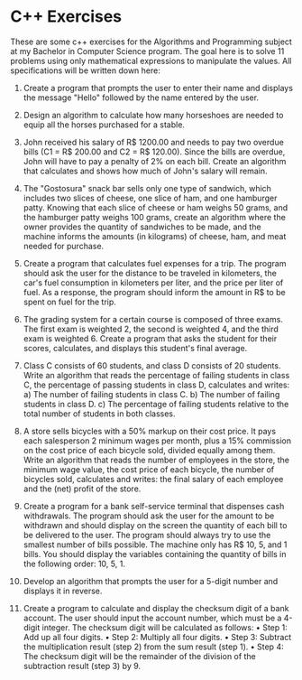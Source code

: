 # C++ Exercises

These are some c++ exercises for the Algorithms and Programming subject at my Bachelor in Computer Science program.
The goal here is to solve 11 problems using only mathematical expressions to manipulate the values. All specifications will be written down here:

1) Create a program that prompts the user to enter their name and displays the message "Hello" followed by the name entered by the user.

2) Design an algorithm to calculate how many horseshoes are needed to equip all the horses purchased for a stable.

3) John received his salary of R$ 1200.00 and needs to pay two overdue bills (C1 = R$ 200.00 and C2 = R$ 120.00). Since the bills are overdue, 
John will have to pay a penalty of 2% on each bill. Create an algorithm that calculates and shows how much of John's salary will remain.

4) The "Gostosura" snack bar sells only one type of sandwich, which includes two slices of cheese, one slice of ham, and one hamburger patty. 
Knowing that each slice of cheese or ham weighs 50 grams, and the hamburger patty weighs 100 grams, create an algorithm where the owner provides the 
quantity of sandwiches to be made, and the machine informs the amounts (in kilograms) of cheese, ham, and meat needed for purchase.

5) Create a program that calculates fuel expenses for a trip. The program should ask the user for the distance to be traveled in kilometers, 
the car's fuel consumption in kilometers per liter, and the price per liter of fuel. As a response, the program should inform the amount in R$ to be spent on fuel for the trip.

6) The grading system for a certain course is composed of three exams. The first exam is weighted 2, the second is weighted 4, and the third exam is weighted 6. 
Create a program that asks the student for their scores, calculates, and displays this student's final average.

7) Class C consists of 60 students, and class D consists of 20 students. Write an algorithm that reads the percentage of failing students in class C, 
the percentage of passing students in class D, calculates and writes:
a) The number of failing students in class C.
b) The number of failing students in class D.
c) The percentage of failing students relative to the total number of students in both classes.

8) A store sells bicycles with a 50% markup on their cost price. It pays each salesperson 2 minimum wages per month, plus a 15% commission on the cost price of each bicycle sold, 
divided equally among them. Write an algorithm that reads the number of employees in the store, the minimum wage value, the cost price of each bicycle, the number of bicycles sold, 
calculates and writes: the final salary of each employee and the (net) profit of the store.

9) Create a program for a bank self-service terminal that dispenses cash withdrawals. The program should ask the user for the amount to be withdrawn and should display on the screen 
the quantity of each bill to be delivered to the user. The program should always try to use the smallest number of bills possible. The machine only has R$ 10, 5, and 1 bills. 
You should display the variables containing the quantity of bills in the following order: 10, 5, 1.

10) Develop an algorithm that prompts the user for a 5-digit number and displays it in reverse.

11) Create a program to calculate and display the checksum digit of a bank account. The user should input the account number, which must be a 4-digit integer. 
The checksum digit will be calculated as follows:
• Step 1: Add up all four digits.
• Step 2: Multiply all four digits.
• Step 3: Subtract the multiplication result (step 2) from the sum result (step 1).
• Step 4: The checksum digit will be the remainder of the division of the subtraction result (step 3) by 9.
